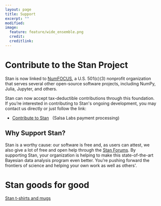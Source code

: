 ```yaml
---
layout: page
title: Support
excerpt: ""
modified:
image:
  feature: feature/wide_ensemble.png
  credit:
  creditlink:
---
```


# Contribute to the Stan Project

Stan is now linked to [NumFOCUS](http://numfocus.org/), a
U.S. 501(c)(3) nonprofit organization that serves several other
open-source software projects, including NumPy, Julia, Jupyter, and
others.

Stan can now accept tax-deductible contributions through this
foundation. If you’re interested in contributing to Stan's ongoing
development, you may contact us directly or just follow the link:&nbsp;

* <p>
  <a href="https://numfocus.salsalabs.org/donate-to-stan/index.html">Contribute
  to Stan</a> &nbsp;
  <span class="note">(Salsa Labs payment processing)</span>
  </p>

## Why Support Stan?

Stan is a worthy cause: our software is free and, as users can attest,
we also give a lot of free and open help through the
[Stan Forums](http://discourse.mc-stan.org). By supporting Stan, your
organization is helping to make this state-of-the-art Bayesian data
analysis program even better. You’re pushing forward the frontiers of
science and helping your own work as well as others'.

# Stan goods for good

[Stan t-shirts and mugs](/shop)
